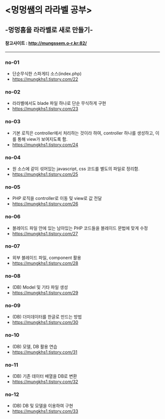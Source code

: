 # <멍멍쌤의 라라벨 공부>
## -멍멍홈을 라라벨로 새로 만들기-
#### 참고사이트 : http://mungssem.o-r.kr:82/
--------------

### no-01
- 단순무식한 스파게티 소스(index.php)
- https://mungkhs1.tistory.com/22


### no-02
- 라라벨에서도 blade 파일 하나로 단순 무식하게 구현
- https://mungkhs1.tistory.com/23


### no-03
- 기본 로직은 controller에서 처리하는 것이라 하여, controller 하나를 생성하고, 이를 통해 view가 보여지도록 함.
- https://mungkhs1.tistory.com/24


### no-04
- 원 소스에 같이 섞어있는 javascript, css 코드를 별도의 파일로 정리함.
- https://mungkhs1.tistory.com/25


### no-05
- PHP 로직을 controller로 이동 및 view로 값 전달
- https://mungkhs1.tistory.com/26


### no-06
- 블레이드 파일 안에 있는 남아있는 PHP 코드들을 블레이드 문법에 맞게 수정
- https://mungkhs1.tistory.com/27


### no-07
- 외부 블레이드 파일, component 활용
- https://mungkhs1.tistory.com/28


### no-08
- (DB) Model 및 기타 파일 생성
- https://mungkhs1.tistory.com/29


### no-09
- (DB) 더미데이터를 한글로 만드는 방법
- https://mungkhs1.tistory.com/30


### no-10
- (DB) 모델, DB 활용 연습
- https://mungkhs1.tistory.com/31


### no-11
- (DB) 기존 데이터 배열을 DB로 변환
- https://mungkhs1.tistory.com/32

### no-12
- (DB) DB 및 모델을 이용하여 구현
- https://mungkhs1.tistory.com/33
